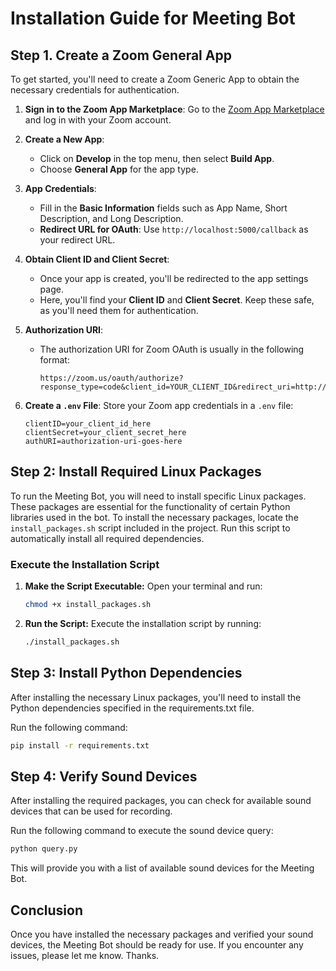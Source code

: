 # Installation Guide for Meeting Bot

## Step 1. Create a Zoom General App

To get started, you'll need to create a Zoom Generic App to obtain the necessary credentials for authentication.

1. **Sign in to the Zoom App Marketplace**: Go to the [Zoom App Marketplace](https://marketplace.zoom.us/) and log in with your Zoom account.

2. **Create a New App**:
   - Click on **Develop** in the top menu, then select **Build App**.
   - Choose **General App** for the app type.

3. **App Credentials**:
   - Fill in the **Basic Information** fields such as App Name, Short Description, and Long Description.
   - **Redirect URL for OAuth**: Use `http://localhost:5000/callback` as your redirect URL.

4. **Obtain Client ID and Client Secret**:
   - Once your app is created, you'll be redirected to the app settings page.
   - Here, you'll find your **Client ID** and **Client Secret**. Keep these safe, as you'll need them for authentication.

5. **Authorization URI**:
   - The authorization URI for Zoom OAuth is usually in the following format:
     ```
     https://zoom.us/oauth/authorize?response_type=code&client_id=YOUR_CLIENT_ID&redirect_uri=http://localhost:5000/callback
     ```
6. **Create a `.env` File**: Store your Zoom app credentials in a `.env` file:

   ```plaintext
   clientID=your_client_id_here
   clientSecret=your_client_secret_here
   authURI=authorization-uri-goes-here
   ```

## Step 2: Install Required Linux Packages

To run the Meeting Bot, you will need to install specific Linux packages. These packages are essential for the functionality of certain Python libraries used in the bot. To install the necessary packages, locate the `install_packages.sh` script included in the project. Run this script to automatically install all required dependencies.

### Execute the Installation Script

1. **Make the Script Executable:**
   Open your terminal and run:
   ```bash
   chmod +x install_packages.sh
   ```

2. **Run the Script:**
   Execute the installation script by running:
   ```bash
   ./install_packages.sh
   ```

## Step 3: Install Python Dependencies
After installing the necessary Linux packages, you'll need to install the Python dependencies specified in the requirements.txt file.

Run the following command:

```bash
pip install -r requirements.txt
```

## Step 4: Verify Sound Devices

After installing the required packages, you can check for available sound devices that can be used for recording.

Run the following command to execute the sound device query:
```bash
python query.py
```

This will provide you with a list of available sound devices for the Meeting Bot.

## Conclusion

Once you have installed the necessary packages and verified your sound devices, the Meeting Bot should be ready for use. If you encounter any issues, please let me know. Thanks.
